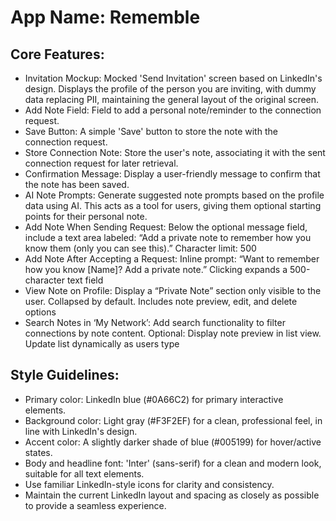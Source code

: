 # **App Name**: Rememble

## Core Features:

- Invitation Mockup: Mocked 'Send Invitation' screen based on LinkedIn's design. Displays the profile of the person you are inviting, with dummy data replacing PII, maintaining the general layout of the original screen.
- Add Note Field: Field to add a personal note/reminder to the connection request.
- Save Button: A simple 'Save' button to store the note with the connection request.
- Store Connection Note: Store the user's note, associating it with the sent connection request for later retrieval.
- Confirmation Message: Display a user-friendly message to confirm that the note has been saved.
- AI Note Prompts: Generate suggested note prompts based on the profile data using AI. This acts as a tool for users, giving them optional starting points for their personal note.
- Add Note When Sending Request: Below the optional message field, include a text area labeled: “Add a private note to remember how you know them (only you can see this).” Character limit: 500
- Add Note After Accepting a Request: Inline prompt: “Want to remember how you know [Name]? Add a private note.” Clicking expands a 500-character text field
- View Note on Profile: Display a “Private Note” section only visible to the user. Collapsed by default. Includes note preview, edit, and delete options
- Search Notes in ‘My Network’: Add search functionality to filter connections by note content. Optional: Display note preview in list view. Update list dynamically as users type

## Style Guidelines:

- Primary color: LinkedIn blue (#0A66C2) for primary interactive elements.
- Background color: Light gray (#F3F2EF) for a clean, professional feel, in line with LinkedIn's design.
- Accent color: A slightly darker shade of blue (#005199) for hover/active states.
- Body and headline font: 'Inter' (sans-serif) for a clean and modern look, suitable for all text elements.
- Use familiar LinkedIn-style icons for clarity and consistency.
- Maintain the current LinkedIn layout and spacing as closely as possible to provide a seamless experience.
